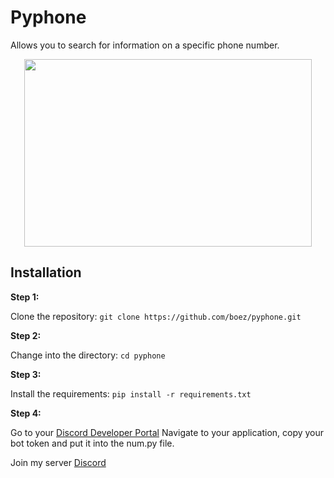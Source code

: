 # Pyphone
Allows you to search for information on a specific phone number.

<p align="center"> <img width="460" height="300" src="https://media.discordapp.net/attachments/787386165828517929/890491043185819678/dc17.PNG"> </p>

## Installation

__Step 1:__

Clone the repository: `git clone https://github.com/boez/pyphone.git`

__Step 2:__

Change into the directory: `cd pyphone`

__Step 3:__

Install the requirements: `pip install -r requirements.txt`

__Step 4:__

Go to your [Discord Developer Portal](https://discord.com/developers/applications)
Navigate to your application, copy your bot token and put it into the num.py file.

Join my server [Discord](https://discord.gg/d7m5zUQrd8)
